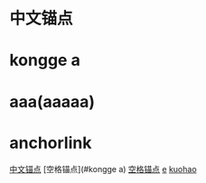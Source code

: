 # 中文锚点
# kongge a
# aaa(aaaaa)
# anchorlink



[中文锚点](#中文锚点)
[空格锚点](#kongge a)
[空格锚点](#kongge-a)
[e](#anchorlink)
[kuohao](#aaa(aaaaa))




